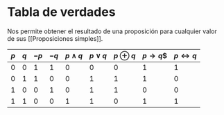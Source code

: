 # Tabla de verdades
Nos permite obtener el resultado de una proposición para cualquier valor de sus [[Proposiciones simples]].


| $p$ | $q$ | $-p$ | $-q$ | $p \land q$ | $p \lor q$ | $p \oplus q$ | $p \rightarrow q$$ | $p \leftrightarrow q$ |
| --- | --- | ---- | ---- | ----------- | ---------- | ------------ | ------------------ | --------------------- |
| 0   | 0   | 1    | 1    | 0           | 0          | 0            | 1                  | 1                     |
| 0   | 1   | 1    | 0    | 0           | 1          | 1            | 1                  | 0                     |
| 1   | 0   | 0    | 1    | 0           | 1          | 1            | 0                  | 0                     |
| 1   | 1   | 0    | 0    | 1           | 1          | 0            | 1                  | 1                     |
